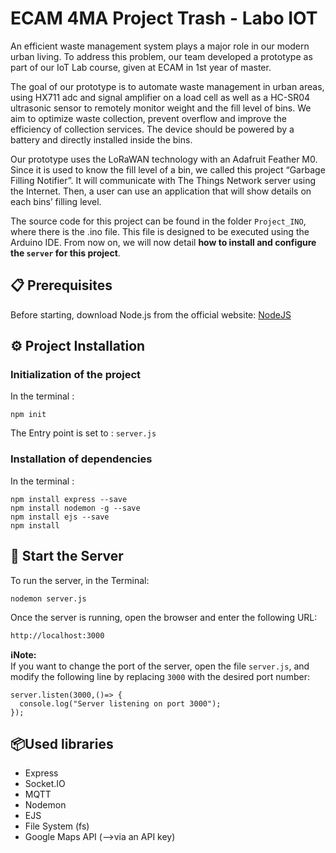 
# ECAM 4MA Project Trash - Labo IOT
An efficient waste management system plays a major role in our modern urban living. To address this problem, our team developed a prototype as part of our IoT Lab course, given at ECAM in 1st year of master.  
  
The goal of our prototype is to automate waste management in urban areas, using HX711 adc and signal amplifier  on a load cell as well as a HC-SR04 ultrasonic sensor to remotely monitor weight and the fill level  of bins. We aim to optimize waste collection, prevent overflow and improve the efficiency of collection services. The device should be powered by a battery and directly installed inside the bins.  
  
Our prototype uses the LoRaWAN technology with an Adafruit Feather M0. Since it is used to know the fill level of a bin, we called this project “Garbage Filling Notifier”. It will communicate with The Things Network server using the Internet. Then, a user can use an application that will show details on each bins’ filling level.  

The source code for this project can be found in the folder ```Project_INO```, where there is the .ino file. This file is designed to be executed using the Arduino IDE. From now on, we will now detail **how to install and configure the ```server``` for this project**.


## 📋 Prerequisites
Before starting, download Node.js from the official website: [NodeJS](https://nodejs.org/en/)


## ⚙️ Project Installation
### Initialization of the project
In the terminal :
```
npm init
```
The Entry point is set to : ```server.js```

### Installation of dependencies
In the terminal :
```
npm install express --save
npm install nodemon -g --save
npm install ejs --save
npm install
```

## 🚀 Start the Server
To run the server, in the Terminal:
```
nodemon server.js
```
Once the server is running, open the browser and enter the following URL:
```
http://localhost:3000
``` 

**ℹ️Note:**  
If you want to change the port of the server, open the file ```server.js```, and modify the following line by replacing ```3000``` with the desired port number:
```
server.listen(3000,()=> {
  console.log("Server listening on port 3000");
});
```


## 📦Used libraries
- Express
- Socket.IO
- MQTT
- Nodemon
- EJS
- File System (fs)
- Google Maps API (-->via an API key)
